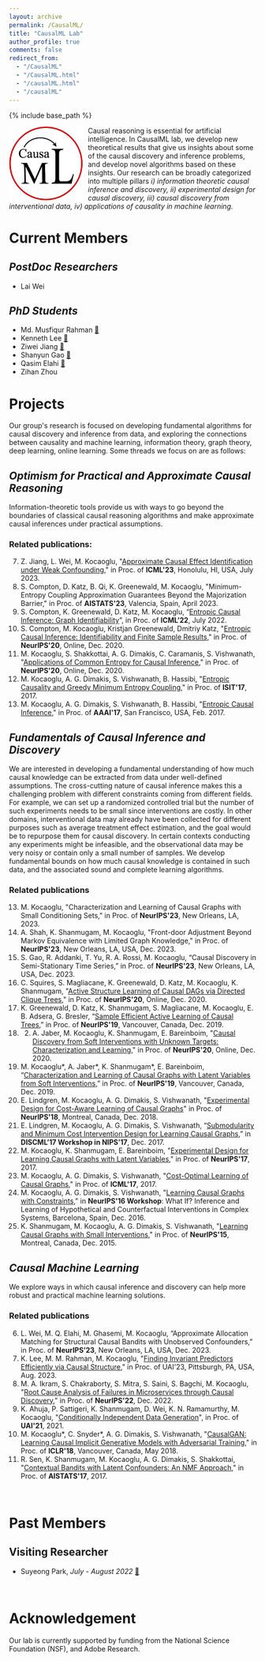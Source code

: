 ```yaml
---
layout: archive
permalink: /CausalML/
title: "CausalML Lab"
author_profile: true
comments: false
redirect_from: 
  - "/CausalML"
  - "/CausalML.html"
  - "/causalML.html"
  - "/causalML"
---
```




{% include base_path %}

<img align="left" src="/images/lablogo.png" width="150px" style="float:left; padding-right:10px"> Causal reasoning is essential for artificial intelligence. In CausalML lab, we develop new theoretical results that give us insights about some of the causal discovery and inference problems, and develop novel algorithms based on these insights. Our research can be broadly categorized into multiple pillars _i) information theoretic causal inference and discovery, ii) experimental design for causal discovery, iii) causal discovery from interventional data, iv) applications of causality in machine learning._

# Current Members

## *PostDoc Researchers*
- Lai Wei
 
## *PhD Students*
- Md. Musfiqur Rahman [📄](https://sites.google.com/view/musfiqshohan/)
- Kenneth Lee [📄](https://kenneth-lee-ch.github.io/)
- Ziwei Jiang [📄](https://ziwei-jiang.github.io/)
- Shanyun Gao [📄](https://sites.google.com/view/shanyungao/home)
- Qasim Elahi [📄](https://qasimelahi.github.io/QasimElahi/)
- Zihan Zhou


# Projects
Our group's research is focused on developing fundamental algorithms for causal discovery and inference from data, and exploring the connections between causality and machine learning, information theory, graph theory, deep learning, online learning. Some threads we focus on are as follows:

## *Optimism for Practical and Approximate Causal Reasoning*
Information-theoretic tools provide us with ways to go beyond the boundaries of classical causal reasoning algorithms and make approximate causal inferences under practical assumptions. 

### Related publications:
7. Z. Jiang, L. Wei, M. Kocaoglu, "[Approximate Causal Effect Identification under Weak Confounding](https://openreview.net/pdf?id=iRBKUnIjR2)," in Proc. of **ICML'23**, Honolulu, HI, USA, July 2023.
6. S. Compton, D. Katz, B. Qi, K. Greenewald, M. Kocaoglu, "Minimum-Entropy Coupling Approximation Guarantees Beyond the Majorization Barrier," in Proc. of **AISTATS'23**, Valencia, Spain, April 2023.
5. S. Compton, K. Greenewald, D. Katz, M. Kocaoglu, “[Entropic Causal Inference: Graph Identifiability](https://proceedings.mlr.press/v162/compton22a.html)”, in Proc. of **ICML’22**, July 2022.
4. S. Compton, M. Kocaoglu, Kristjan Greenewald, Dmitriy Katz, "[Entropic Causal Inference: Identifiability and Finite Sample Results](https://proceedings.neurips.cc/paper/2020/hash/a979ca2444b34449a2c80b012749e9cd-Abstract.html)," in Proc. of **NeurIPS'20**, Online, Dec. 2020.  
3. M. Kocaoglu, S. Shakkottai, A. G. Dimakis, C. Caramanis, S. Vishwanath, "[Applications of Common Entropy for Causal Inference](https://proceedings.neurips.cc/paper/2020/hash/cae7115f44837c806c9b23ed00a1a28a-Abstract.html)," in Proc. of **NeurIPS'20**, Online, Dec. 2020.
2. M. Kocaoglu, A. G. Dimakis, S. Vishwanath, B. Hassibi, "[Entropic Causality and Greedy Minimum Entropy Coupling](https://ieeexplore.ieee.org/document/8006772)," in Proc. of **ISIT'17**, 2017.  
1. M. Kocaoglu, A. G. Dimakis, S. Vishwanath, B. Hassibi, "[Entropic Causal Inference](https://aaai.org/ocs/index.php/AAAI/AAAI17/paper/view/14218)," in Proc. of **AAAI'17**, San Francisco, USA, Feb. 2017.  

## *Fundamentals of Causal Inference and Discovery*
We are interested in developing a fundamental understanding of how much causal knowledge can be extracted from data under well-defined assumptions. The cross-cutting nature of causal inference makes this a challenging problem with different constraints coming from different fields. For example, we can set up a randomized controlled trial but the number of such experiments needs to be small since interventions are costly.  In other domains, interventional data may already have been collected for different purposes such as average treatment effect estimation, and the goal would be to repurpose them for causal discovery. In certain contexts conducting any experiments might be infeasible, and the observational data may be very noisy or contain only a small number of samples. We develop fundamental bounds on how much causal knowledge is contained in such data, and the associated sound and complete learning algorithms. 

### Related publications
13. M. Kocaoglu, "Characterization and Learning of Causal Graphs with Small Conditioning Sets," in Proc. of **NeurIPS'23**, New Orleans, LA, 2023.
12. A. Shah, K. Shanmugam, M. Kocaoglu, "Front-door Adjustment Beyond Markov Equivalence with Limited Graph Knowledge," in Proc. of **NeurIPS'23**, New Orleans, LA, USA, Dec. 2023.
11. S. Gao, R. Addanki, T. Yu, R. A. Rossi, M. Kocaoglu, “Causal Discovery in Semi-Stationary Time Series,” in Proc. of **NeurIPS'23**, New Orleans, LA, USA, Dec. 2023.
10. C. Squires, S. Magliacane, K. Greenewald, D. Katz, M. Kocaoglu, K. Shanmugam, "[Active Structure Learning of Causal DAGs via Directed Clique Trees](https://proceedings.neurips.cc/paper/2020/hash/f57bd0a58e953e5c43cd4a4e5af46138-Abstract.html)," in Proc. of **NeurIPS'20**, Online, Dec. 2020.  
9. K. Greenewald, D. Katz, K. Shanmugam, S. Magliacane, M. Kocaoglu, E. B. Adsera, G. Bresler, “[Sample Efficient Active Learning of Causal Trees](https://papers.nips.cc/paper/2019/hash/5ee5605917626676f6a285fa4c10f7b0-Abstract.html),” in Proc. of **NeurIPS'19**, Vancouver, Canada, Dec. 2019.
8. 2. A. Jaber, M. Kocaoglu, K. Shanmugam, E. Bareinboim, "[Causal Discovery from Soft Interventions with Unknown Targets: Characterization and Learning](https://proceedings.neurips.cc/paper/2020/hash/6cd9313ed34ef58bad3fdd504355e72c-Abstract.html)," in Proc. of **NeurIPS'20**, Online, Dec. 2020.  
7. M. Kocaoglu\*, A. Jaber\*, K. Shanmugam\*, E. Bareinboim, “[Characterization and Learning of Causal Graphs with Latent Variables from Soft Interventions](https://docs.google.com/viewer?url=https://github.com/mkocaoglu/mkocaoglu.github.io/raw/master/files/NeurIPS_19__Characterization_and_Learning_of_Causal_Graphs_with_Latent_Variables_from_Soft_Interventions.pdf),” in Proc. of **NeurIPS'19**, Vancouver, Canada, Dec. 2019.
6. E. Lindgren, M. Kocaoglu, A. G. Dimakis, S. Vishwanath, "[Experimental Design for Cost-Aware Learning of Causal Graphs](http://papers.neurips.cc/paper/7774-experimental-design-for-cost-aware-learning-of-causal-graphs)" in Proc. of **NeurIPS'18**, Montreal, Canada, Dec. 2018.  
5. E. Lindgren, M. Kocaoglu, A. G. Dimakis, S. Vishwanath, “[Submodularity and Minimum Cost Intervention Design for Learning Causal Graphs](http://www.discml.cc/),” in **DISCML’17 Workshop in NIPS’17**, Dec. 2017.  
4. M. Kocaoglu, K. Shanmugam, E. Bareinboim, "[Experimental Design for Learning Causal Graphs with Latent Variables](https://papers.nips.cc/paper/2017/hash/291d43c696d8c3704cdbe0a72ade5f6c-Abstract.html)," in Proc. of **NeurIPS'17**, 2017.  
3. M. Kocaoglu, A. G. Dimakis, S. Vishwanath, "[Cost-Optimal Learning of Causal Graphs](http://proceedings.mlr.press/v70/kocaoglu17a.html)," in Proc. of **ICML'17**, 2017.  
2. M. Kocaoglu, A. G. Dimakis, S. Vishwanath, "[Learning Causal Graphs with Constraints](https://drive.google.com/file/d/0B6FCKgrwBmezQkZzVHZOLS1STkU)," in **NeurIPS'16 Workshop**: What If? Inference and Learning of Hypothetical and Counterfactual Interventions in Complex Systems, Barcelona, Spain, Dec. 2016.  
1. K. Shanmugam, M. Kocaoglu, A. G. Dimakis, S. Vishwanath, "[Learning Causal Graphs with Small Interventions](https://proceedings.neurips.cc/paper/2015/hash/b865367fc4c0845c0682bd466e6ebf4c-Abstract.html)," in Proc. of **NeurIPS'15**, Montreal, Canada, Dec. 2015.  


## *Causal Machine Learning*
We explore ways in which causal inference and discovery can help more robust and practical machine learning solutions. 
### Related publications
6. L. Wei, M. Q. Elahi, M. Ghasemi, M. Kocaoglu, “Approximate Allocation Matching for Structural Causal Bandits with Unobserved Confounders,” in Proc. of **NeurIPS’23**, New Orleans, LA, USA, Dec. 2023.
5. K. Lee, M. M. Rahman, M. Kocaoglu, "[Finding Invariant Predictors Efficiently via Causal Structure](https://proceedings.mlr.press/v216/lee23a.html)," in Proc. of UAI'23, Pittsburgh, PA, USA, Aug. 2023.
4. M. A. Ikram, S. Chakraborty, S. Mitra, S. Saini, S. Bagchi, M. Kocaoglu, "[Root Cause Analysis of Failures in Microservices through Causal Discovery](https://openreview.net/pdf?id=weoLjoYFvXY)," in Proc. of **NeurIPS'22**, Dec. 2022.
3. K. Ahuja, P. Sattigeri, K. Shanmugam, D. Wei, K. N. Ramamurthy, M. Kocaoglu, "[Conditionally Independent Data Generation](https://www.auai.org/uai2021/pdf/uai2021.768.pdf)", in Proc. of **UAI'21**, 2021.  
2. M. Kocaoglu\*, C. Snyder\*, A. G. Dimakis, S. Vishwanath, "[CausalGAN: Learning Causal Implicit Generative Models with Adversarial Training](https://openreview.net/forum?id=BJE-4xW0W)," in Proc. of **ICLR'18**, Vancouver, Canada,  May 2018.  
1. R. Sen, K. Shanmugam, M. Kocaoglu, A. G. Dimakis, S. Shakkottai, "[Contextual Bandits with Latent Confounders: An NMF Approach](http://proceedings.mlr.press/v54/sen17a.html)," in Proc. of **AISTATS'17**, 2017.  

<br/>

# Past Members

## Visiting Researcher
- Suyeong Park, *July - August 2022* [📄](https://euphoria0-0.github.io/tabs/about/)

<br/>

# Acknowledgement
Our lab is currently supported by funding from the National Science Foundation (NSF), and Adobe Research. 
